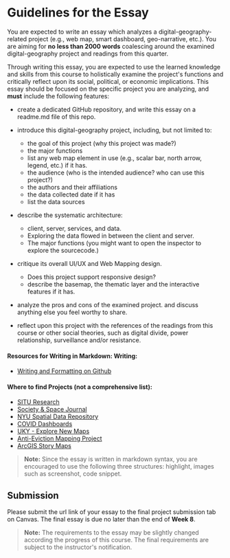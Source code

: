 # Guidelines for the Essay

You are expected to write an essay which analyzes a digital-geography-related project (e.g., web map, smart dashboard, geo-narrative, etc.). You are aiming for **no less than 2000 words** coalescing around the examined digital-geography project and readings from this quarter.

Through writing this essay, you are expected to use the learned knowledge and skills from this course to holistically examine the project's functions and critically reflect upon its social, political, or economic implications. This essay should be focused on the specific project you are analyzing, and **must** include the following features:

- create a dedicated GitHub repository, and write this essay on a readme.md file of this repo.

- introduce this digital-geography project, including, but not limited to:
  - the goal of this project (why this project was made?)
  - the major functions
   - list any web map element in use (e.g., scalar bar, north arrow, legend, etc.) if it has. 
  - the audience (who is the intended audience? who can use this project?)
  - the authors and their affiliations 
  - the data collected date if it has
  - list the data sources
  
- describe the systematic architecture:
  - client, server, services, and data.
  - Exploring the data flowed in between the client and server.
  - The major functions (you might want to open the inspector to explore the sourcecode.)
  
- critique its overall UI/UX and Web Mapping design.
  - Does this project support responsive design?
  - describe the basemap, the thematic layer and the interactive features if it has.


- analyze the pros and cons of the examined project. and discuss anything else you feel worthy to share.

- reflect upon this project with the references of the readings from this course or other social theories, such as digital divide, power relationship, surveillance and/or resistance.

#### Resources for Writing in Markdown: Writing: 
- [Writing and Formatting on Github](https://docs.github.com/en/github/writing-on-github/basic-writing-and-formatting-syntax)

#### Where to find Projects (not a comprehensive list): 
- [SITU Research](https://situ.nyc/research)
- [Society & Space Journal](https://www.societyandspace.org/)
- [NYU Spatial Data Repository](https://geo.nyu.edu/)
- [COVID Dashboards](https://datasmart.ash.harvard.edu/news/article/covid-19-dashboards-examples-civic-analytics-network)
- [UKY - Explore New Maps](https://newmapsplus.as.uky.edu/explore-new-maps)
- [Anti-Eviction Mapping Project](https://antievictionmap.com/)
- [ArcGIS Story Maps](https://storymaps.arcgis.com/stories)

>  **Note:** Since the essay is written in markdown syntax, you are encouraged to use the following three structures: highlight, images such as screenshot, code snippet.

## Submission

Please submit the url link of your essay to the final project submission tab on Canvas. The final essay is due no later than the end of **Week 8**.

>  **Note:** The requirements to the essay may be slightly changed according the progress of this course. The final requirements are subject to the instructor's notification.
